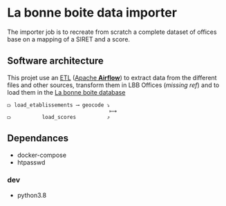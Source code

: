 # La bonne boite data importer

The importer job is to recreate from scratch a complete dataset of offices base on a mapping of a SIRET and a score.

## Software architecture

This projet use an [ETL](https://en.wikipedia.org/wiki/Extract,_transform,_load) ([Apache **Airflow**](https://airflow.apache.org/)) to extract data from the different files and other sources, transform them in LBB Offices (_missing ref_) and to load them in the [La bonne boite database](https://github.com/startupsPoleEmploi/labonneboite)

```
⟥ load_etablissements ⟶ geocode ⤵
                                 ⟼
⟥          load_scores          ⤴
```

## Dependances

- docker-compose
- htpasswd

### dev

- python3.8
